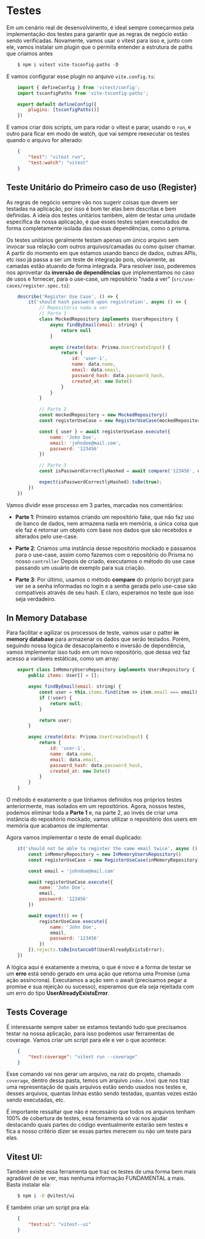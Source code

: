 # Testes
Em um cenário real de desenvolvimento, é ideal sempre começarmos pela implementação dos testes para garantir que as regras de negócio estão sendo verificadas. Novamente, vamos usar o vitest para isso e, junto com ele, vamos instalar um plugin que o permita entender a estrutura de paths que criamos antes

```js
    $ npm i vitest vite-tsconfig-paths -D
```

E vamos configurar esse plugin no arquivo `vite.config.ts`:

```js
    import { defineConfig } from 'vitest/config';
    import tsconfigPaths from 'vite-tsconfig-paths';

    export default defineConfig({
        plugins: [tsconfigPaths()]
    })
```

E vamos criar dois scripts, um para rodar o vitest e parar, usando o `run`, e outro para ficar em modo de watch, que vai sempre reexecutar os testes quando o arquivo for alterado:

```json
    {
        "test": "vitest run",
        "test:watch": "vitest"
    }
```

## Teste Unitário do Primeiro caso de uso (Register)
As regras de negócio sempre vão nos sugerir coisas que devem ser testadas na aplicação, por isso é bom ter elas bem descritas e bem definidas. A ideia dos testes unitários também, além de testar uma unidade específica da nossa aplicação, é que esses testes sejam executados de forma completamente isolada das nossas dependências, como o prisma. 

Os testes unitários geralmente testam apenas um único arquivo sem invocar sua relação com outros arquivos/camadas ou como quiser chamar. A partir do momento em que estamos usando banco de dados, outras APIs, etc isso já passa a ser um teste de integração pois, obviamente, as camadas estão atuando de forma integrada. Para resolver isso, poderemos nos aproveitar da **inversão de dependências** que implementamos no caso de usos e fornecer, para o use-case, um repositório "nada a ver" (`src/use-cases/register.spec.ts`):

```js
    describe('Register Use Case', () => {
        it('should hash password upon registration', async () => {
            // Repositório nada a ver
            // Parte 1
            class MockedRepository implements UsersRepository {
                async findByEmail(email: string) {
                    return null
                }

                async create(data: Prisma.UserCreateInput) {
                    return {
                        id: 'user-1',
                        name: data.name,
                        email: data.email,
                        password_hash: data.password_hash,
                        created_at: new Date()
                    }
                }
            }

            // Parte 2
            const mockedRepository = new MockedRepository()
            const registerUseCase = new RegisterUseCase(mockedRepository);

            const { user } = await registerUseCase.execute({
                name: 'John Doe',
                email: 'johndoe@mail.com',
                password: '123456'
            })

            // Parte 3
            const isPasswordCorrectlyHashed = await compare('123456', user.password_hash);

            expect(isPasswordCorrectlyHashed).toBe(true);
        })
    })
```

Vamos dividir esse processo em 3 partes, marcadas nos comentários: 

- **Parte 1**: Primeiro estamos criando um repositório fake, que não faz uso de banco de dados, nem armazena nada em memória, a única coisa que ele faz é retornar um objeto com base nos dados que são recebidos e alterados pelo use-case. 

- **Parte 2**: Criamos uma instância desse repositório mockado e passamos para o use-case, assim como fazemos com o repositório do Prisma no nosso `controller` Depois de criado, executamos o método do use case passando um usuário de exemplo para sua criação.

- **Parte 3**: Por último, usamos o método **compare** do próprio bcrypt para ver se a senha informadas no login e a senha gerada pelo use-case são compatíveis através de seu hash. E claro, esperamos no teste que isso seja verdadeiro.

## In Memory Database
Para facilitar e agilizar os processos de teste, vamos usar o patter **in memory database** para armazenar os dados que serão testados. Porém, seguindo nossa lógica de desacoplamento e inversão de dependência, vamos implementar isso tudo em um novo repositório, que dessa vez faz acesso a variáveis estáticas, como um array:

```js
    export class InMemoryUsersRepository implements UsersRepository {
        public items: User[] = [];

        async findByEmail(email: string) {
            const user = this.items.find(item => item.email === email);
            if (!user) {
                return null;
            }

            return user;
        }

        async create(data: Prisma.UserCreateInput) {
            return {
                id: 'user-1',
                name: data.name,
                email: data.email,
                password_hash: data.password_hash,
                created_at: new Date()
            }
        }
    }
```

O método é exatamente o que tínhamos definidos nos próprios testes anteriormente, mas isolados em um repositórios. Agora, nossos testes, podemos eliminar toda a **Parte 1** e, na parte 2, ao invés de criar uma instância do repositório mockado, vamos utilizar o repositório dos users em memória que acabamos de implementar.

Agora vamos implementar o teste de email duplicado:

```js
    it('should not be able to register the same email twice', async () => {
        const inMemoryRepository = new InMemoryUsersRepository()
        const registerUseCase = new RegisterUseCase(inMemoryRepository);

        const email = 'johndoe@mail.com'

        await registerUseCase.execute({
            name: 'John Doe',
            email,
            password: '123456'
        })

        await expect(() => {
            registerUseCase.execute({
                name: 'John Doe',
                email,
                password: '123456'
            })
        }).rejects.toBeInstanceOf(UserAlreadyExistsError);
    })
```

A lógica aqui é exatamente a mesma, o que é novo é a forma de testar se um **erro** está sendo gerado em uma ação que retorna uma Promise (uma ação assíncrona). Executamos a ação sem o await (precisamos pegar a promise e sua rejeição ou sucesso), esperamos que ela seja rejeitada com um erro do tipo **UserAlreadyExistsError**. 

## Tests Coverage
É interessante sempre saber se estamos testando tudo que precisamos testar na nossa aplicação, para isso podemos usar ferramentas de coverage. Vamos criar um script para ele e ver o que acontece:

```json
    {
        "test:coverage": "vitest run --coverage"
    }
```

Esse comando vai nos gerar um arquivo, na raiz do projeto, chamado `coverage`, dentro dessa pasta, temos um arquivo `index.html` que nos traz uma representação de quais arquivos estão sendo usados nos testes e, desses arquivos, quantas linhas estão sendo testadas, quantas vezes estão sendo executadas, etc. 

É importante ressaltar que não é necessário que todos os arquivos tenham 100% de cobertura de testes, essa ferramenta só vai nos ajudar destacando quais partes do código eventualmente estarão sem testes e fica a nosso critério dizer se essas partes merecem ou não um teste para elas. 

## Vitest UI:
Também existe essa ferramenta que traz os testes de uma forma bem mais agradável de se ver, mas nenhuma informação FUNDAMENTAL a mais. Basta instalar ela:

```sh
    $ npm i -D @vitest/ui
```

E também criar um script pra ela:

```json
    { 
        "test:ui": "vitest--ui"
    }
```